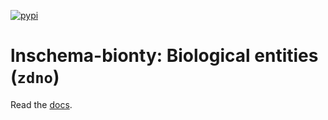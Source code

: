 [![pypi](https://img.shields.io/pypi/v/lnschema_bionty?color=%2334D058&label=pypi%20package)](https://pypi.org/project/lnschema_bionty)

# lnschema-bionty: Biological entities (`zdno`)

Read the [docs](https://lamin.ai/docs/lnschema-biology).
